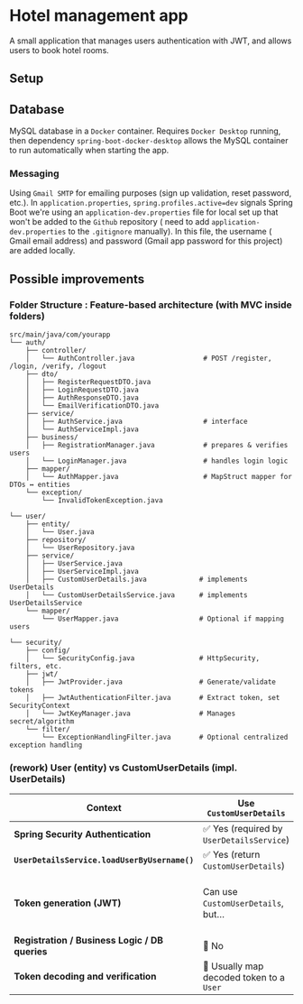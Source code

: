 # Hotel management app

A small application that manages users authentication with JWT, and allows users to book hotel
rooms.

## Setup

## Database

MySQL database in a `Docker` container. Requires `Docker Desktop` running, then dependency
`spring-boot-docker-desktop` allows the MySQL container to run automatically when starting the app.

### Messaging

Using `Gmail SMTP` for emailing purposes (sign up validation, reset password, etc.).
In `application.properties`, `spring.profiles.active=dev` signals Spring Boot we're using an
`application-dev.properties` file for local set up that won't be added to the `Github` repository (
need to add `application-dev.properties` to the `.gitignore` manually). In this file, the username (
Gmail email address) and password (Gmail app password for this project) are added locally. 

## Possible improvements

### Folder Structure : Feature-based architecture (with MVC inside folders)

```
src/main/java/com/yourapp
└── auth/
    ├── controller/
    │   └── AuthController.java                 # POST /register, /login, /verify, /logout
    ├── dto/
    │   ├── RegisterRequestDTO.java
    │   ├── LoginRequestDTO.java
    │   ├── AuthResponseDTO.java
    │   └── EmailVerificationDTO.java
    ├── service/
    │   ├── AuthService.java                    # interface
    │   └── AuthServiceImpl.java
    ├── business/
    │   ├── RegistrationManager.java            # prepares & verifies users
    │   └── LoginManager.java                   # handles login logic
    ├── mapper/
    │   └── AuthMapper.java                     # MapStruct mapper for DTOs ↔ entities
    └── exception/
        └── InvalidTokenException.java

└── user/
    ├── entity/
    │   └── User.java
    ├── repository/
    │   └── UserRepository.java
    ├── service/
    │   ├── UserService.java
    │   ├── UserServiceImpl.java
    │   ├── CustomUserDetails.java             # implements UserDetails
    │   └── CustomUserDetailsService.java      # implements UserDetailsService
    └── mapper/
        └── UserMapper.java                    # Optional if mapping users

└── security/
    ├── config/
    │   └── SecurityConfig.java                # HttpSecurity, filters, etc.
    ├── jwt/
    │   ├── JwtProvider.java                   # Generate/validate tokens
    │   ├── JwtAuthenticationFilter.java       # Extract token, set SecurityContext
    │   └── JwtKeyManager.java                 # Manages secret/algorithm
    └── filter/
        └── ExceptionHandlingFilter.java       # Optional centralized exception handling
```

### (rework) User (entity) vs CustomUserDetails (impl. UserDetails)

| Context                                        | Use `CustomUserDetails`                  | Use `User` entity                                    |
| ---------------------------------------------- | ---------------------------------------- | ---------------------------------------------------- |
| **Spring Security Authentication**             | ✅ Yes (required by `UserDetailsService`) | 🚫 No                                                |
| **`UserDetailsService.loadUserByUsername()`**  | ✅ Yes (return `CustomUserDetails`)       | 🚫 No                                                |
| **Token generation (JWT)**                     | Can use `CustomUserDetails`, but…        | ✅ Yes (recommended for payload, e.g. subject, roles) |
| **Registration / Business Logic / DB queries** | 🚫 No                                    | ✅ Yes                                                |
| **Token decoding and verification**            | 🔄 Usually map decoded token to a `User` | ✅ Yes                                                |
